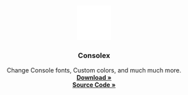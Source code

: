 <!-- PROJECT LOGO -->
<br />
<p align="center">
  <a href="https://github.com/othneildrew/Best-README-Template">
    <img src="assets/Consolex.png" alt="Logo" width="80" height="80">
  </a>

  <h3 align="center">Consolex</h3>

  <p align="center">
    Change Console fonts, Custom colors, and much much more.
    <br />
    <a href="https://github.com/angxlwtf/Consolex/releases/tag/0.1"><strong>Download »</strong></a>
      <br />
  <a href="https://github.com/othneildrew/Best-README-Template"><strong>Source Code »</strong></a>
  </p>
</p>
